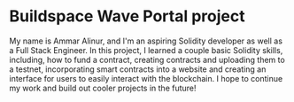 # Buildspace Wave Portal project

My name is Ammar Alinur, and I'm an aspiring Solidity developer as well as a Full Stack Engineer. In this project, I learned a couple basic Solidity skills, including, how to fund a contract, creating contracts and uploading them to a testnet, incorporating smart contracts into a website and creating an interface for users to easily interact with the blockchain. I hope to continue my work and build out cooler projects in the future!

